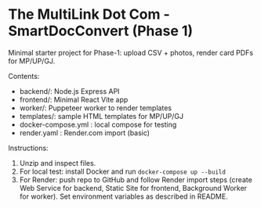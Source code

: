 
# The MultiLink Dot Com - SmartDocConvert (Phase 1)
Minimal starter project for Phase-1: upload CSV + photos, render card PDFs for MP/UP/GJ.

Contents:
- backend/: Node.js Express API
- frontend/: Minimal React Vite app
- worker/: Puppeteer worker to render templates
- templates/: sample HTML templates for MP/UP/GJ
- docker-compose.yml : local compose for testing
- render.yaml : Render.com import (basic)

Instructions:
1. Unzip and inspect files.
2. For local test: install Docker and run `docker-compose up --build`
3. For Render: push repo to GitHub and follow Render import steps (create Web Service for backend, Static Site for frontend, Background Worker for worker). Set environment variables as described in README.
